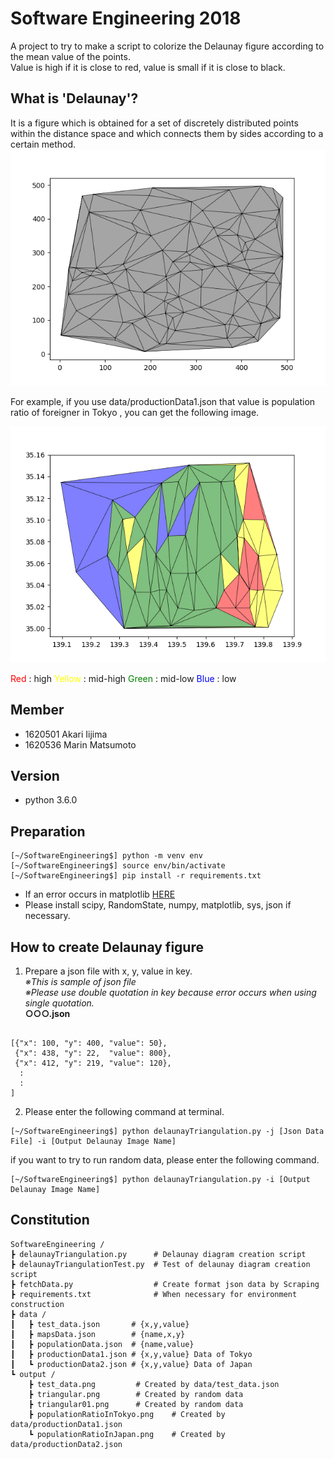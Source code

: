 # Software Engineering 2018
A project to try to make a script to colorize the Delaunay figure according to the mean value of the points.  
Value is high if it is close to red, value is small if it is close to black.

## What is 'Delaunay'?
It is a figure which is obtained for a set of discretely distributed points within the distance space and which connects them by sides according to a certain method.
![Alt text](/output/triangular.png)

For example, if you use data/productionData1.json that value is population ratio of foreigner in Tokyo
, you can get the following image.

![Alt text](/output/populationRatioInTokyo.png)

<font color="red">Red</font> : high
<font color="yellow">Yellow</font> : mid-high
<font color="green">Green</font> : mid-low
<font color="blue">Blue</font> : low

## Member
- 1620501 Akari Iijima
- 1620536 Marin Matsumoto

## Version
- python 3.6.0

## Preparation

```
[~/SoftwareEngineering$] python -m venv env
[~/SoftwareEngineering$] source env/bin/activate
[~/SoftwareEngineering$] pip install -r requirements.txt
```
- If an error occurs in matplotlib [HERE](https://qiita.com/Kodaira_/items/1a3b801c7a5a41c9ce49)
- Please install scipy, RandomState, numpy, matplotlib, sys, json if necessary.

## How to create Delaunay figure
1. Prepare a json file with x, y, value in key.  
_※This is sample of json file_  
_※Please use double quotation in key because error occurs when using single quotation._  
**○○○.json**

```

[{"x": 100, "y": 400, "value": 50},
 {"x": 438, "y": 22,  "value": 800},
 {"x": 412, "y": 219, "value": 120},
  :
  :
]
```

2. Please enter the following command at terminal.

```
[~/SoftwareEngineering$] python delaunayTriangulation.py -j [Json Data File] -i [Output Delaunay Image Name]
```

  if you want to try to run random data, please enter the following command.

```
[~/SoftwareEngineering$] python delaunayTriangulation.py -i [Output Delaunay Image Name]
```

## Constitution

```
SoftwareEngineering /
┣ delaunayTriangulation.py      # Delaunay diagram creation script
┣ delaunayTriangulationTest.py  # Test of delaunay diagram creation script
┣ fetchData.py                  # Create format json data by Scraping
┣ requirements.txt              # When necessary for environment construction
┣ data /
┃ 	┣ test_data.json       # {x,y,value}
┃ 	┣ mapsData.json        # {name,x,y}
┃ 	┣ populationData.json  # {name,value}
┃ 	┣ productionData1.json # {x,y,value} Data of Tokyo
┃ 	┗ productionData2.json # {x,y,value} Data of Japan
┗ output /
 	┣ test_data.png         # Created by data/test_data.json
	┣ triangular.png        # Created by random data
	┣ triangular01.png      # Created by random data
	┣ populationRatioInTokyo.png	# Created by data/productionData1.json
 	┗ populationRatioInJapan.png	# Created by data/productionData2.json


```
